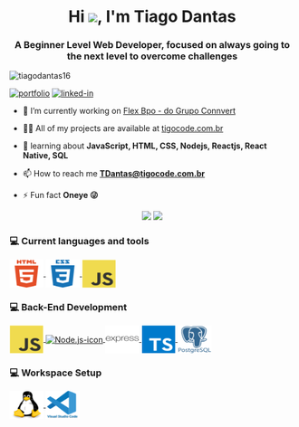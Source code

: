 <h1 align="center">Hi <img src="https://raw.githubusercontent.com/kaueMarques/kaueMarques/master/hi.gif" width="30px">, I'm Tiago Dantas</h1>
<h3 align="center">A Beginner Level Web Developer, focused on always going to the next level to overcome challenges</h3>
<p align="left"> <img src="https://img.shields.io/badge/Profile%20views-Tiago%20Dantas-blue" alt="tiagodantas16" /> </p>

[![portfolio](https://img.shields.io/badge/Portfolio-323330?style=for-the-badge&logo=Google-chrome&logoColor=F7DF1E)](https://github.com/tigocode)
[![linked-in](https://img.shields.io/badge/Linkedin-0077B5?style=for-the-badge&logo=LinkedIn&logoColor=white)](https://linkedin.com/in/tiago-pereira-dantas-b2a541134)

- 🔭 I’m currently working on [Flex Bpo - do Grupo Connvert](https://www.flexbpo.com.br/)

- 👨‍💻 All of my projects are available at [tigocode.com.br](https://github.com/tigocode)

- 💬 learning about **JavaScript, HTML, CSS, Nodejs, Reactjs, React Native, SQL**

- 📫 How to reach me **TDantas@tigocode.com.br**

- ⚡ Fun fact **Oneye 😜**

<div align="center">
  <img height="170em" src="https://github-readme-stats.vercel.app/api?username=tigocode&show_icons=true&theme=dracula&include_all_commits=true&count_private=true%22"/>  
  <img height="170em" src="https://github-readme-stats.vercel.app/api/top-langs/?username=tigocode&layout=compact&langs_count=7&theme=dracula"/>
</div>

### :computer: Current languages and tools
  <div>
    <a href="https://developer.mozilla.org/en-US/docs/Web/HTML" target="_blank"> <img align="center" alt="HTML5-icon" height="50" width="60"                      src="https://github.com/devicons/devicon/blob/master/icons/html5/html5-plain-wordmark.svg"> </a>
    <a href="https://developer.mozilla.org/en-US/docs/Web/CSS" target="_blank"> <img align="center" alt="CSS3-icon" height="50" width="60"      src="https://github.com/devicons/devicon/blob/master/icons/css3/css3-plain-wordmark.svg"> </a>
    <a href="https://developer.mozilla.org/en-US/docs/Web/JavaScript" target="_blank"> <img align="center" alt="Javascript-icon" height="50" width="60"  src="https://github.com/devicons/devicon/blob/master/icons/javascript/javascript-original.svg"> </a>
  </div>
  
  
### :computer: Back-End Development
<div>
    <a href="https://developer.mozilla.org/en-US/docs/Web/JavaScript" target="_blank"> <img align="center" alt="Javascript-icon" height="50" width="60"  src="https://github.com/devicons/devicon/blob/master/icons/javascript/javascript-original.svg"> </a>
    <a href="https://nodejs.org/" target="_blank"> <img align="center" alt="Node.js-icon" height="50" width="60" src="https://cdn.worldvectorlogo.com/logos/nodejs-1.svg"> </a>
    <a href="https://www.npmjs.com/package/express" target="_blank"> <img align="center" alt="Express.js-icon" height="50" width="60"    src="https://github.com/devicons/devicon/blob/master/icons/express/express-original-wordmark.svg"> </a>
    <a href="https://www.typescriptlang.org/" target="_blank"> <img align="center" alt="Typescript-icon" height="50" width="60"      src="https://github.com/devicons/devicon/blob/master/icons/typescript/typescript-plain.svg"> </a>
    <a href="https://www.postgresql.org/" target="_blank"> <img align="center" alt="Postgresql-icon" height="50" width="60"      src="https://github.com/devicons/devicon/blob/master/icons/postgresql/postgresql-plain-wordmark.svg"> </a>
</div>


### :computer: Workspace Setup
<div>
    <a href="" target="_blank"> <img align="center" alt="Linux-icon" height="50" width="60"  src="https://github.com/devicons/devicon/blob/master/icons/linux/linux-original.svg"> </a>
    <a href="https://code.visualstudio.com/" target="_blank"> <img align="center" alt="Vscode-icon" height="50" width="60"  src="https://github.com/devicons/devicon/blob/master/icons/vscode/vscode-original-wordmark.svg"> </a>
</div>
